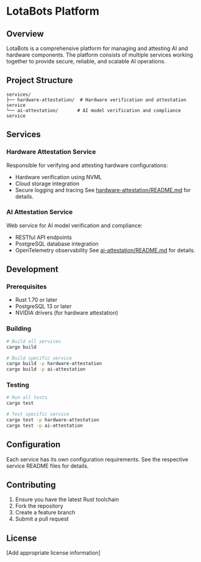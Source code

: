 # LotaBots Platform

## Overview

LotaBots is a comprehensive platform for managing and attesting AI and hardware components. The platform consists of multiple services working together to provide secure, reliable, and scalable AI operations.

## Project Structure

```
services/
├── hardware-attestation/  # Hardware verification and attestation service
└── ai-attestation/       # AI model verification and compliance service
```

## Services

### Hardware Attestation Service

Responsible for verifying and attesting hardware configurations:

- Hardware verification using NVML
- Cloud storage integration
- Secure logging and tracing
  See [hardware-attestation/README.md](services/hardware-attestation/README.md) for details.

### AI Attestation Service

Web service for AI model verification and compliance:

- RESTful API endpoints
- PostgreSQL database integration
- OpenTelemetry observability
  See [ai-attestation/README.md](services/ai-attestation/README.md) for details.

## Development

### Prerequisites

- Rust 1.70 or later
- PostgreSQL 13 or later
- NVIDIA drivers (for hardware attestation)

### Building

```bash
# Build all services
cargo build

# Build specific service
cargo build -p hardware-attestation
cargo build -p ai-attestation
```

### Testing

```bash
# Run all tests
cargo test

# Test specific service
cargo test -p hardware-attestation
cargo test -p ai-attestation
```

## Configuration

Each service has its own configuration requirements. See the respective service README files for details.

## Contributing

1. Ensure you have the latest Rust toolchain
2. Fork the repository
3. Create a feature branch
4. Submit a pull request

## License

[Add appropriate license information]
